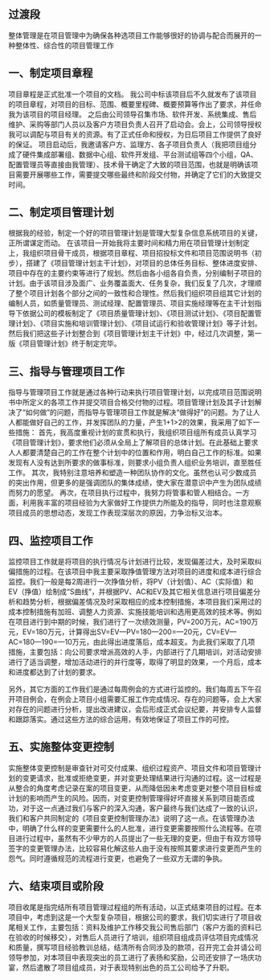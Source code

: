 ## 过渡段
整体管理是在项目管理中为确保各种选项目工作能够很好的协调与配合而展开的一种整体性、综合性的项目管理工作 

## 一、制定项目章程

项目章程是正式批准一个项目的文档。
我公司中标该项目后不久就发布了该项目的项目章程，对项目的目标、范围、概要里程碑、概要预算等作出了要求，并任命我为该项目的项目经理。
之后由公司领导召集市场、软件开发、系统集成、售后维护、采购等部门人员以及客户方项目负责人召开了启动会。会上，公司领导授权我可以调配与项目有关的资源。有了正式任命和授权，为日后项目工作提供了良好的保证。
项目启动后，我邀请客户方、监理方、各子项目负责人（我把项目组分成了硬件集成部署组、数据中心组、软件开发组、平台测试组等四个小组，QA、配置管理员等直接由我管理）、技术骨干确定了大致的项目范围，也就是明确该项目需要开展哪些工作，需要提交哪些最终和阶段交付物，并确定了它们的大致提交时间。

## 二、制定项目管理计划

根据我的经验，制定一个好的项目管理计划是管理大型复杂信息系统项目的关键，正所谓谋定而动。
在该项目一开始我将主要时间和精力用在项目管理计划制定上，我组织项目骨干成员，根据项目章程、项目招投标文件和项目范围说明书（初步），搭建了《项目管理计划主干计划》，对项目的总体任务目标、整体进度安排、项目中存在的主要约束等进行了规划。然后由各小组各自负责，分别编制子项目的计划。由于该项目涉及面广、业务覆盖面大、任务复杂，我们反复了几次，才理顺了整个项目计划各个部分之间的一致性和合理性。然后我们组织项目组其它计划的编制人员，如质量管理员、测试经理、配置管理员、项目实施经理等在主干计划指导下依据公司的模板制定了《项目质量管理计划》、《项目测试计划》、《项目配置管理计划》、《项目实施和培训管理计划》、《项目试运行和验收管理计划》等子计划。然后我们把这些子计划整合到《项目管理计划主干计划》中，经过几次调整，第一版《项目管理计划》终于制定完毕。

## 三、指导与管理项目工作

指导与管理项目工作就是通过各种行动来执行项目管理计划，以完成项目范围说明书中所定义的各项工作并提交项目合格交付物的过程。项目管理计划及其子计划解决了“如何做”的问题，而指导与管理项目工作就是解决“做得好”的问题。为了让人人都能做好自己的工作，并发挥团队的力量，产生1+1>2的效果，我采用了如下一些措施：
首先，我高度重视计划的宣贯和执行，我组织项目组所有成员认真学习《项目管理计划》，要求他们必须从全局上了解项目的总体计划。在此基础上要求人人都要清楚自己的工作在整个计划中的位置和作用，明白自己工作的标准。如果发现有人没有达到所要求的做事标准，则要求小组负责人组织业务培训，直至胜任工作。
其次，我特别注意培养和塑造一种团队协作的文化。虽然也认可少数成员的突出作用，但更多的是强调团队的集体成绩，使大家在潜意识中产生为团队成绩而努力的愿望。
再次，在项目执行过程中，我努力将管事和管人相结合。一方面，利用我丰富的项目经验为大家做好工作提供力所能及的指导，同时也注意观察项目成员的思想动态，发现工作表现深层次的原因，力争治标又治本。

## 四、监控项目工作

监控项目工作就是将项目的执行情况与计划进行比较，发现偏差过大，及时采取纠偏措施的过程。在该项目中我主要采取挣值管理方法对项目的进度和成本进行综合监控。我们一般是每2周进行一次挣值分析，将PV（计划值）、AC（实际值）和EV（挣值）绘制成“S曲线”，并根据PV、AC和EV及其它相关信息进行项目偏差分析和趋势分析，根据偏差情况及时采取相应的成本控制措施，本项目我们采用过的成本控制措施有加班、调整人力资源、实施技能培训和选用更高效的技术等。例如在项目进行到中期的时候，我们进行了一次绩效测量，PV=200万元，AC=190万元，EV=180万元，计算得出SV=EV—PV=180—200=—20元，CV=EV—AC=180—190=—10万元，由此得出进度落后，成本超支。为此我们采取了几项措施，主要包括：向公司要求增派高效的人手，内部进行了几期培训，对活动安排进行了适当调整，增加活动进行的并行度等，取得了明显的效果，一个月后，成本和进度都达到了计划的要求。

另外，其它方面的工作我们是通过每周例会的方式进行监控的。我们每周五下午召开项目例会，在例会上项目小组需要汇报工作完成情况、存在的问题等，会上大家对存在的问题进行分析，提出改进建议，会后形成正式会议纪要，并安排专人监督和跟踪落实。通过这些方法的综合运用，有效地保证了项目工作的可控。

## 五、实施整体变更控制

实施整体变更控制是审查针对可交付成果、组织过程资产、项目文件和项目管理计划的变更请求，批准或拒绝变更，并对变更处理结果进行沟通的过程。这一过程是从整合的角度考虑记录在案的项目变更，从而降低因未考虑变更对整个项目目标或计划的影响而产生的风险。因而，对变更控制管理得好坏直接关系到项目能否成功，对于这一点通过我们与客户的深入沟通，客户最终与我们达成了一致的认识，我们和客户共同制定的《项目变更控制管理办法》说明了这一点。在该管理办法中，明确了什么样的变更需要什么的人批准，进行变更需要按照什么流程等。在项目进行过程中，虽然有不少甲方的人员提出了一些无理的变更，但由于有双方领导签字的变更管理办法，比较容易化解这些人由于没有按照其要求进行变更而产生的怨气。同时遵循规范的流程进行变更，也避免了一些双方无谓的争执。

## 六、结束项目或阶段

项目收尾是指完结所有项目管理过程组的所有活动，以正式结束项目的过程。在本项目中，考虑到这是一个大型复杂项目，根据公司的要求，我们切实进行了项目收尾相关工作，主要包括：资料及维护工作移交我公司售后部门（客户方面的资料已在验收的时候移交），对售后人员进行了培训，组织项目组成员评估项目完成情况和质量，撰写项目经验教训总结，结清所有合同涉及的款项，召开完工会并请公司领导参加，对本项目中表现突出的员工进行了表扬和奖励，公司还安排了一场庆功宴，然后遣散了项目组成员，对于表现特别出色的员工公司给予了升职。
